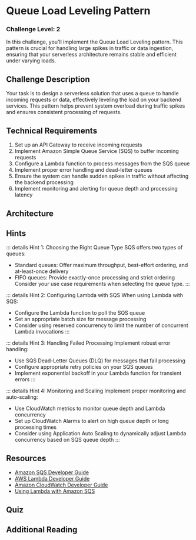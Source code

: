 <script setup>
import Quiz from "../../components/Quiz.vue"
</script>

# Queue Load Leveling Pattern

### Challenge Level: 2

In this challenge, you'll implement the Queue Load Leveling pattern. This pattern is crucial for handling large spikes in traffic or data ingestion, ensuring that your serverless architecture remains stable and efficient under varying loads.

## Challenge Description

Your task is to design a serverless solution that uses a queue to handle incoming requests or data, effectively leveling the load on your backend services. This pattern helps prevent system overload during traffic spikes and ensures consistent processing of requests.

## Technical Requirements

1. Set up an API Gateway to receive incoming requests
2. Implement Amazon Simple Queue Service (SQS) to buffer incoming requests
3. Configure a Lambda function to process messages from the SQS queue
4. Implement proper error handling and dead-letter queues
5. Ensure the system can handle sudden spikes in traffic without affecting the backend processing
6. Implement monitoring and alerting for queue depth and processing latency

## Architecture

<!-- ![Architecture Diagram](./queue-load-leveling.png) -->

## Hints

::: details Hint 1: Choosing the Right Queue Type
SQS offers two types of queues:
- Standard queues: Offer maximum throughput, best-effort ordering, and at-least-once delivery
- FIFO queues: Provide exactly-once processing and strict ordering
Consider your use case requirements when selecting the queue type.
:::

::: details Hint 2: Configuring Lambda with SQS
When using Lambda with SQS:
- Configure the Lambda function to poll the SQS queue
- Set an appropriate batch size for message processing
- Consider using reserved concurrency to limit the number of concurrent Lambda invocations
:::

::: details Hint 3: Handling Failed Processing
Implement robust error handling:
- Use SQS Dead-Letter Queues (DLQ) for messages that fail processing
- Configure appropriate retry policies on your SQS queues
- Implement exponential backoff in your Lambda function for transient errors
:::

::: details Hint 4: Monitoring and Scaling
Implement proper monitoring and auto-scaling:
- Use CloudWatch metrics to monitor queue depth and Lambda concurrency
- Set up CloudWatch Alarms to alert on high queue depth or long processing times
- Consider using Application Auto Scaling to dynamically adjust Lambda concurrency based on SQS queue depth
:::

## Resources

- [Amazon SQS Developer Guide](https://docs.aws.amazon.com/AWSSimpleQueueService/latest/SQSDeveloperGuide/welcome.html)
- [AWS Lambda Developer Guide](https://docs.aws.amazon.com/lambda/latest/dg/welcome.html)
- [Amazon CloudWatch Developer Guide](https://docs.aws.amazon.com/AmazonCloudWatch/latest/monitoring/WhatIsCloudWatch.html)
- [Using Lambda with Amazon SQS](https://docs.aws.amazon.com/lambda/latest/dg/with-sqs.html)

## Quiz

<Quiz 
  question="What is the main benefit of using the Queue Load Leveling pattern?"
  :answers="['Reducing overall system cost', 'Increasing system throughput', 'Protecting backend services from traffic spikes', 'Simplifying application architecture']"
  :correctAnswer="2"
  :answerInfo="[
    'While it may indirectly reduce costs by optimizing resource usage, this is not the main benefit of Queue Load Leveling.',
    'Queue Load Leveling can help maintain consistent throughput, but increasing throughput is not its primary purpose.',
    'Correct! The main benefit of Queue Load Leveling is to protect backend services from traffic spikes, ensuring stable and consistent processing.',
    'While it can make systems more resilient, it doesn\'t necessarily simplify the overall architecture.'
    ]"
/>

<Quiz 
  question="Which AWS service is commonly used to implement the queue in the Queue Load Leveling pattern?"
  :answers="['Amazon Kinesis', 'Amazon SQS', 'Amazon MQ', 'Amazon SNS']"
  :correctAnswer="1"
  :answerInfo="[
    'Amazon Kinesis is used for real-time streaming data, not typically for queue load leveling.',
    'Correct! Amazon SQS (Simple Queue Service) is commonly used to implement queues in the Queue Load Leveling pattern.',
    'While Amazon MQ can be used for queuing, SQS is more commonly used in serverless architectures.',
    'Amazon SNS is a pub/sub messaging service, not a queue service.'
    ]"
/>

<Quiz 
  question="What is a Dead-Letter Queue (DLQ) used for in this pattern?"
  :answers="['To store successfully processed messages', 'To handle high-priority messages', 'To store messages that failed processing', 'To increase processing speed']"
  :correctAnswer="2"
  :answerInfo="[
  'Successfully processed messages are typically removed from the queue, not stored in a DLQ.',
  'DLQs are not used for prioritizing messages.',
  'Correct! Dead-Letter Queues are used to store messages that have failed processing after a certain number of attempts.',
  'DLQs do not increase processing speed; they are used for error handling.'
  ]"
/>

<Quiz 
  question="How can you dynamically adjust Lambda concurrency based on SQS queue depth?"
  :answers="['Using Lambda Provisioned Concurrency', 'Using SQS FIFO Queues', 'Using Application Auto Scaling', 'Using API Gateway throttling']"
  :correctAnswer="2"
  :answerInfo="[
  'Lambda Provisioned Concurrency is used to reduce cold starts, not for dynamic scaling based on queue depth.',
  'SQS FIFO Queues ensure ordering and exactly-once processing, but don\'t handle dynamic scaling.',
  'Correct! Application Auto Scaling can be used to dynamically adjust Lambda concurrency based on SQS queue depth.',
  'API Gateway throttling is used to limit incoming requests, not to scale Lambda based on queue depth.'
  ]"
/>

## Additional Reading

